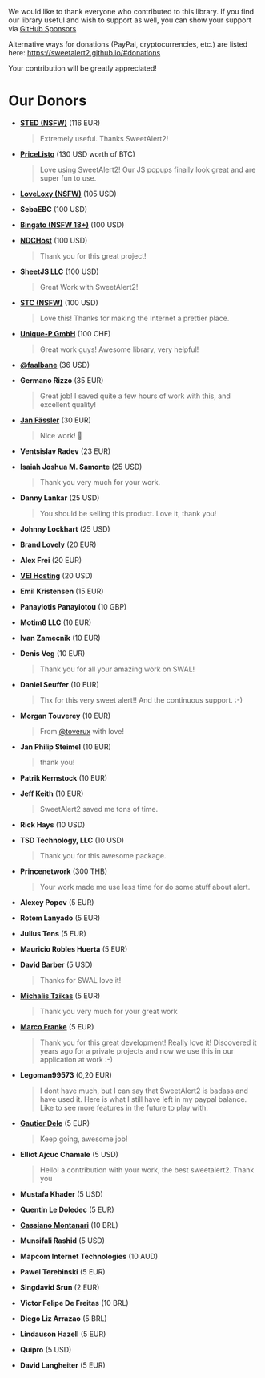 We would like to thank everyone who contributed to this library. If you find our library useful and wish to support as well, you can show your support via [GitHub Sponsors](https://github.com/sponsors/limonte)

Alternative ways for donations (PayPal, cryptocurrencies, etc.) are listed here: https://sweetalert2.github.io/#donations

Your contribution will be greatly appreciated!


# Our Donors

- **[STED (NSFW)](https://sextoyeducation.com/)** (116 EUR)
    > Extremely useful. Thanks SweetAlert2!

- **[PriceListo](https://www.pricelisto.com/)** (130 USD worth of BTC)
    > Love using SweetAlert2! Our JS popups finally look great and are super fun to use.

- **[LoveLoxy (NSFW)](https://loveloxy.com/)** (105 USD)

- **SebaEBC** (100 USD)

- **[Bingato (NSFW 18+)](https://bingato.com/)** (100 USD)

- **[NDCHost](https://www.ndchost.com/)** (100 USD)
    > Thank you for this great project!

- **[SheetJS LLC](https://sheetjs.com/)** (100 USD)
    > Great Work with SweetAlert2!

- **[STC (NSFW)](http://sextoycollective.com/)** (100 USD)
    > Love this! Thanks for making the Internet a prettier place.

- **[Unique-P GmbH](https://www.unique-p.ch/)** (100 CHF)
    > Great work guys! Awesome library, very helpful!

- **[@faalbane](https://github.com/faalbane)** (36 USD)

- **Germano Rizzo** (35 EUR)
    > Great job! I saved quite a few hours of work with this, and excellent quality!

- **[Jan Fässler](https://github.com/faessler)** (30 EUR)
    > Nice work! 👾

- **Ventsislav Radev** (23 EUR)

- **Isaiah Joshua M. Samonte** (25 USD)
    > Thank you very much for your work.

- **Danny Lankar** (25 USD)
    > You should be selling this product. Love it, thank you!

- **Johnny Lockhart** (25 USD)

- **[Brand Lovely](https://www.brandlovely.com/)** (20 EUR)

- **Alex Frei** (20 EUR)

- **[VEI Hosting](http://www.veihosting.com/)** (20 USD)

- **Emil Kristensen** (15 EUR)

- **Panayiotis Panayiotou** (10 GBP)

- **Motim8 LLC** (10 EUR)

- **Ivan Zamecnik** (10 EUR)

- **Denis Veg** (10 EUR)
    > Thank you for all your amazing work on SWAL!

- **Daniel Seuffer** (10 EUR)
    > Thx for this very sweet alert!! And the continuous support. :-)

- **Morgan Touverey** (10 EUR)
    > From [@toverux](github.com/toverux) with love!

- **Jan Philip Steimel** (10 EUR)
    > thank you!

- **Patrik Kernstock** (10 EUR)

- **Jeff Keith** (10 EUR)
    > SweetAlert2 saved me tons of time.

- **Rick Hays** (10 USD)

- **TSD Technology, LLC** (10 USD)
    > Thank you for this awesome package.

- **Princenetwork** (300 THB)
    > Your work made me use less time for do some stuff about alert.

- **Alexey Popov** (5 EUR)

- **Rotem Lanyado** (5 EUR)

- **Julius Tens** (5 EUR)

- **Mauricio Robles Huerta** (5 EUR)

- **David Barber** (5 USD)

    > Thanks for SWAL love it!

- **[Michalis Tzikas](https://www.webhoster.gr)** (5 EUR)

    > Thank you very much for your great work

- **[Marco Franke](https://github.com/Disane87)** (5 EUR)

    > Thank you for this great development! Really love it! Discovered it years ago for a private projects and now we use this in our application at work :-)

- **Legoman99573** (0,20 EUR)

    > I dont have much, but I can say that SweetAlert2 is badass and have used it. Here is what I still have left in my paypal balance. Like to see more features in the future to play with.

- **[Gautier Dele](https://github.com/GautierDele)** (5 EUR)

    > Keep going, awesome job!

- **Elliot Ajcuc Chamale** (5 USD)

    > Hello! a contribution with your work, the best sweetalert2. Thank you

- **Mustafa Khader** (5 USD)

- **Quentin Le Doledec** (5 EUR)

- **[Cassiano Montanari](https://github.com/cassianomon)** (10 BRL)

- **Munsifali Rashid** (5 USD)

- **Mapcom Internet Technologies** (10 AUD)

- **Pawel Terebinski** (5 EUR)

- **Singdavid Srun** (2 EUR)

- **Victor Felipe De Freitas** (10 BRL)

- **Diego Liz Arrazao** (5 BRL)

- **Lindauson Hazell** (5 EUR)

- **Quipro** (5 USD)

- **David Langheiter** (5 EUR)
